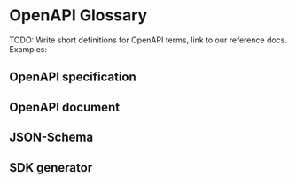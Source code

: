 # OpenAPI Glossary

TODO: Write short definitions for OpenAPI terms, link to our reference docs. Examples:

## OpenAPI specification

## OpenAPI document

## JSON-Schema

## SDK generator
